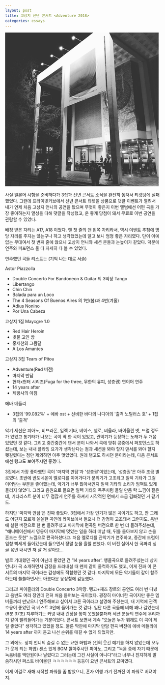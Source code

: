 ```yaml
---
layout: post
title: 고상지 신년 콘서트 <Adventure 2018>
categories: essays
---
```


<img src="/thumbnails/180307/고상지콘서트.png" width="500" />

사실 일본어 시험을 준비하다가 3집과 신년 콘서트 소식을 완전히 놓쳐서 티켓팅에 실패했었다.
그런데 프라이빗커브에서 신년 콘서트 티켓을 상품으로 댓글 이벤트가 열려서 
내가 언제 처음 고상지 언니의 공연을 봤으며 무엇이 좋은지 이번 앨범에선 어떤 곡을 가장 좋아하는지 열성을 다해 댓글을 작성했고, 운 좋게 당첨이 돼서 무료로 이번 공연을 관람할 수 있었다.

배정 받은 자리는 A17, A18 이었다. 맨 첫 줄의 맨 왼쪽 자리라서, 역시 이벤트 추첨에 명당 자리를 주지는 않는구나 하고 생각했었는데 알고 보니 엄청 좋은 자리였다. 단이 아예 없는 무대여서 첫 번째 줄에 앉으니 고상지 언니와 세션 분들과 눈높이가 같았다. 덕분에 연주와 퍼포먼스 둘 다 자세히 다 볼 수 있었다.

연주했던 곡들 리스트는 (기억 나는 대로 서술)

Astor Piazzolla
- Double Concerto For Bandoneon & Guitar 의 3악장 Tango
- Libertango
- Chin Chin
- Balada para un Loco
- The 4 Seasons Of Buenos Aires 의 1번(봄)과 4번(겨울)
- Adius Nonino
- Por Una Cabeza

고상지 1집 Maycgre 1.0
- Red Hair Heroin
- 빗물 고인 방
- 홍제천의 그믐달
- A Los Amantes

고상지 3집 Tears of Pitou
- Adventure(Red 버전)
- 마지막 만담 
- 헌터x헌터 시리즈(Fuga for the three, 무한의 유피, 성층권) 연이어 연주
- 14 years after
- 제빵사의 아침

에바 메들리
- 3집의 '99.082%' + 에바 ost + 신비한 바다의 나디아의 '출격 노틸러스 호' + 1집의 '출격'


악기 세션은 피아노, 비브라폰, 일렉 기타, 베이스, 첼로, 비올라, 바이올린 넷, 드럼 정도가 있었고
통기타가 나오는 곡이 딱 한 곡이 있었고, 관악기가 등장하는 노래가 두 개쯤 있었던 것 같다. 
그리고 중간중간에 댄서 분이 나와서 곡에 맞춰 공중에서 퍼포먼스도 하셨는데, 보는 내내 플라잉 요가가 생각난다는 점과 세션을 봐야 할지 댄서를 봐야 할지 헷갈렸다는 점만 제외하면 아주 멋있었다. 원래 탱고도 하시던 분이라는데, 다음 콘서트에선 탱고도 보여주시면 좋겠다.

3집에서 가장 좋아했던 곡이 '마지막 만담'과 '성층권'이었는데, '성층권'은 아주 조금 별로였다. 초반에 반도네온이 멜로디를 이어가다가 분위기가 고조되고 일렉 기타가 그걸 이어받는 부분을 좋아했는데, 악기가 너무 많아서인지 일렉 기타의 소리가 임팩트 있게 들리지 않았다. 그리고 음원으로 들으면 일렉 기타의 독주처럼 들릴 만큼 락 느낌이 짙은데, 기타리스트 분이 너무 점잖게 연주를 하셔서 시각적인 면에서 조금 김빠졌던 거 같기도. 

하지만 '마지막 만담'은 진짜 좋았다. 3집에서 가장 인기가 많은 곡이기도 하고, 안 그래도 어딘지 모르게 쓸쓸한 곡인데 라이브에서 들으니 더 감정이 고조돼서 그런지도. 음반에 실린 버전으로 한 번 들려주셨고 마지막에 편곡된 버전으로 한 번 더 들려주셨는데, "애니메이션에서 영웅이 마지막에 멋있는 일을 하러 떠날 때, 뒤를 돌아보지 않고 손을 흔드는 듯한" 느낌으로 편곡하셨다고. 처음 멜로디를 관악기가 연주하고, 중간에 드럼이 엄청 빡세게 들어갔는데 들으면서 정말 눈물 흘릴 뻔했다. 이 버전 실어서 한 곡짜리 싱글 음반 내시면 저 살 거 같아요... 

별로 기대했던 곡이 아닌데 좋았던 건 '14 years after'. 앵콜곡으로 들려주셨는데 상지 언니가 곡 소개하면서 감정을 드러내실 때 왠지 같이 울컥하기도 했고, 이게 진짜 이 콘서트의 마지막 곡이라는 감성에도 적합했던 것 같다. 마지막에 모든 악기들이 같이 합주하는데 쓸쓸하면서도 아름다운 웅장함에 감동했다.

그리고! 피아졸라의 Double Concerto 3악장. 탱고+재즈 장르의 공연도 여러 번 다녔고 음반도 여러 장인데 전혀 처음 들어보는 곡이었다. 굉장히 마이너한 곡이지만 좋은 멤버들끼리 만났으니 연주해보고 싶어서 고른 곡이라고 설명해 주셨는데, 내 기억에 관객 호응이 좋았던 곡 베스트 3안에 들어가는 것 같다. 일단 다른 곡들에 비해 꽤나 길었는데 (6분 37초) 지루하기는 커녕 내내 긴장을 놓지 못했을뿐더러 세션 분들의 연주에 우리까지 같이 빨려들어가는 기분이었다. 콘서트 보면서 계속 "오늘은 누가 뭐래도 이 곡이 제일 좋았다" 생각하고 있었을 정도. 물론 막판에 마지막 만담 편곡 버전에 에바 메들리에 14 years after 까지 듣고 나선 순위를 매길 수 없게 되었지만.

그 외에도. 상지 언니의 숨길 수 없는 묘한 화법과 (전혀 웃긴 얘기를 하지 않았는데 모두가 웃게 되는 화법) 센스 있게 BGM 깔아주시던 피아노, 그리고 "녹음 중에 자기 때문에 녹음비를 백만원이나 날렸다고 그러는데 그건 사실이 아니다"라고 너무나 진지하게 말씀하시던 퍼스트 바이올린 ㅋㅋㅋㅋㅋㅋ 등등이 요번 콘서트의 묘미였다.

이제 이걸로 새해 시작할 파워를 좀 받았으니, 혼자 여행 가기 전까진 이 파워로 버텨야지. 
